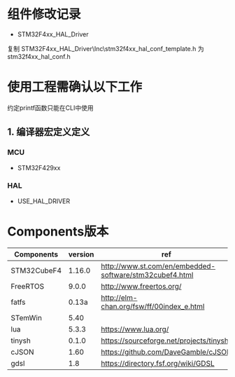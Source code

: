 # 组件修改记录

+ STM32F4xx_HAL_Driver

复制 STM32F4xx_HAL_Driver\Inc\stm32f4xx_hal_conf_template.h 为stm32f4xx_hal_conf.h

# 使用工程需确认以下工作
约定printf函数只能在CLI中使用
## 1. 编译器宏定义定义

### MCU

+ STM32F429xx

### HAL
+ USE_HAL_DRIVER

# Components版本

| Components  | version | ref                                      |
| ----------- | ------- | ---------------------------------------- |
| STM32CubeF4 | 1.16.0  | http://www.st.com/en/embedded-software/stm32cubef4.html |
| FreeRTOS    | 9.0.0   | http://www.freertos.org/                 |
| fatfs       | 0.13a   | http://elm-chan.org/fsw/ff/00index_e.html |
| STemWin     | 5.40    |                                          |
| lua         | 5.3.3   | https://www.lua.org/                     |
| tinysh      | 0.1.0   | https://sourceforge.net/projects/tinysh/ |
| cJSON       | 1.60    | https://github.com/DaveGamble/cJSON      |
| gdsl        | 1.8     | https://directory.fsf.org/wiki/GDSL      |


